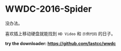 # WWDC-2016-Spider

没办法。

喜欢插上移动硬盘就能找到 `HD Video` 和 `示例代码` 的日子。

**try the downloader: https://github.com/lastcc/wwdc**


